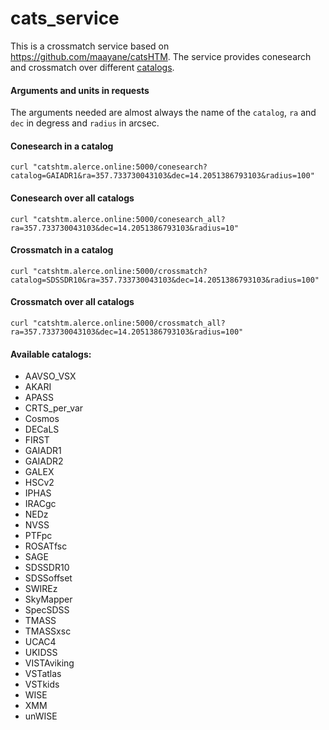 # cats_service
This is a crossmatch service based on https://github.com/maayane/catsHTM. The service provides conesearch and crossmatch over different [catalogs](#available-catalogs).

#### Arguments and units in requests

The arguments needed are almost always the name of the `catalog`, `ra` and `dec` in degress and `radius` in arcsec.

#### Conesearch in a catalog

`curl "catshtm.alerce.online:5000/conesearch?catalog=GAIADR1&ra=357.733730043103&dec=14.2051386793103&radius=100"`

#### Conesearch over all catalogs

`curl "catshtm.alerce.online:5000/conesearch_all?ra=357.733730043103&dec=14.2051386793103&radius=10"`

#### Crossmatch in a catalog

`curl "catshtm.alerce.online:5000/crossmatch?catalog=SDSSDR10&ra=357.733730043103&dec=14.2051386793103&radius=100"`

#### Crossmatch over all catalogs

`curl "catshtm.alerce.online:5000/crossmatch_all?ra=357.733730043103&dec=14.2051386793103&radius=100"`

#### Available catalogs:
- AAVSO_VSX               
- AKARI
- APASS
- CRTS_per_var
- Cosmos
- DECaLS
- FIRST
- GAIADR1
- GAIADR2
- GALEX
- HSCv2
- IPHAS
- IRACgc
- NEDz
- NVSS
- PTFpc
- ROSATfsc
- SAGE
- SDSSDR10
- SDSSoffset
- SWIREz
- SkyMapper
- SpecSDSS
- TMASS
- TMASSxsc
- UCAC4
- UKIDSS
- VISTAviking
- VSTatlas
- VSTkids
- WISE
- XMM
- unWISE

